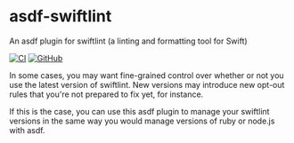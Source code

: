 # asdf-swiftlint

An asdf plugin for swiftlint (a linting and formatting tool for Swift)

[![CI](https://github.com/klundberg/asdf-swiftlint/actions/workflows/test.yml/badge.svg)](https://github.com/klundberg/asdf-swiftlint/actions/workflows/test.yml)
[![GitHub](https://img.shields.io/github/license/klundberg/asdf-swiftlint)](https://github.com/klundberg/asdf-swiftlint/blob/master/LICENSE)

In some cases, you may want fine-grained control over whether or not you use the latest version of swiftlint. New versions may introduce new opt-out rules that you're not prepared to fix yet, for instance.

If this is the case, you can use this asdf plugin to manage your swiftlint versions in the same way you would manage versions of ruby or node.js with asdf.
